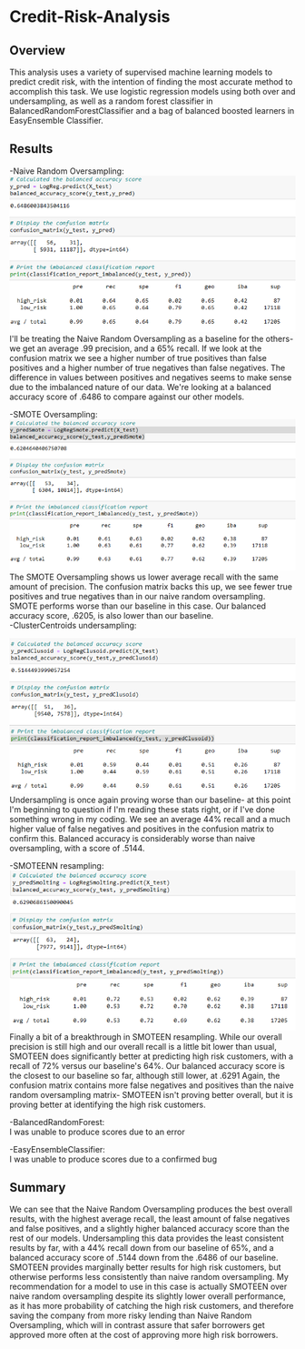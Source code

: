 # Credit-Risk-Analysis
## Overview
This analysis uses a variety of supervised machine learning models to predict credit risk, with the intention of finding the most accurate method to accomplish this task. We use logistic regression models using both over and undersampling, as well as a random forest classifier in BalancedRandomForestClassifier and a bag of balanced boosted learners in EasyEnsemble Classifier.
## Results
-Naive Random Oversampling:  
![](https://github.com/ChrisJAnderson/Credit-Risk-Analysis/blob/main/Images/NAIVESTATS.png)  
    I'll be treating the Naive Random Oversampling as a baseline for the others- we get an average .99 precision, and a 65% recall. If we look at the confusion matrix we see a higher number of true positives than false positives and a higher number of true negatives than false negatives. The difference in values between positives and negatives seems to make sense due to the imbalanced nature of our data. We're looking at a balanced accuracy score of .6486 to compare against our other models. 
       
-SMOTE Oversampling:  
![](https://github.com/ChrisJAnderson/Credit-Risk-Analysis/blob/main/Images/SMOTESTATS.png)  
 The SMOTE Oversampling shows us lower average recall with the same amount of precision. The confusion matrix backs this up, we see fewer true positives and true negatives than in our naive random oversampling. SMOTE performs worse than our baseline in this case. Our balanced accuracy score, .6205, is also lower than our baseline.  
-ClusterCentroids undersampling:   
  
![](https://github.com/ChrisJAnderson/Credit-Risk-Analysis/blob/main/Images/CLUSSY.png)  
Undersampling is once again proving worse than our baseline- at this point I'm beginning to question if I'm reading these stats right, or if I've done something wrong in my coding. We see an average 44% recall and a much higher value of false negatives and positives in the confusion matrix to confirm this. Balanced accuracy is considerably worse than naive oversampling, with a score of .5144.  
  
-SMOTEENN resampling:  
![](https://github.com/ChrisJAnderson/Credit-Risk-Analysis/blob/main/Images/SMOTEENNSTATS.png)  
Finally a bit of a breakthrough in SMOTEEN resampling. While our overall precision is still high and our overall recall is a little bit lower than usual, SMOTEEN does significantly better at predicting high risk customers, with a recall of 72% versus our baseline's 64%. Our balanced accuracy score is the closest to our baseline so far, although still lower, at .6291 Again, the confusion matrix contains more false negatives and positives than the naive random oversampling matrix- SMOTEEN isn't proving better overall, but it is proving better at identifying the high risk customers. 
   
-BalancedRandomForest:  
I was unable to produce scores due to an error  
  
-EasyEnsembleClassifier:  
I was unable to produce scores due to a confirmed bug  
  
## Summary
We can see that the Naive Random Oversampling produces the best overall results, with the highest average recall, the least amount of false negatives and false positives, and a slightly higher balanced accuracy score than the rest of our models.
Undersampling this data provides the least consistent results by far, with a 44% recall down from our baseline of 65%, and a balanced accuracy score of .5144 down from the .6486 of our baseline.
SMOTEEN provides marginally better results for high risk customers, but otherwise performs less consistently than naive random oversampling. My recommendation for a model to use in this case is actually SMOTEEN over naive random oversampling despite its slightly lower overall performance, as it has more probability of catching the high risk customers, and therefore saving the company from more risky lending than Naive Random Oversampling, which will in contrast assure that safer borrowers get approved more often at the cost of approving more high risk borrowers.

